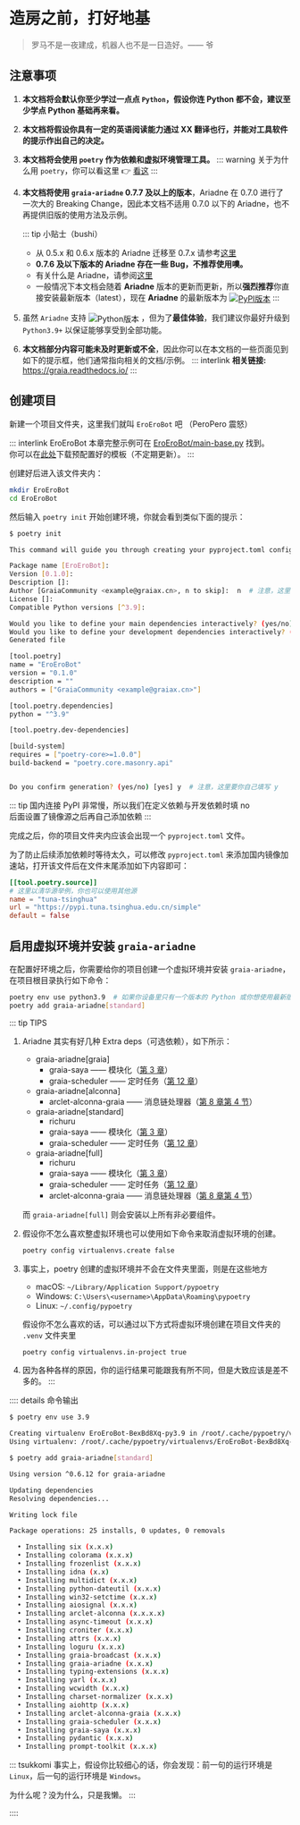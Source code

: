 # 造房之前，打好地基

> 罗马不是一夜建成，机器人也不是一日造好。—— 爷

## 注意事项

1. **本文档将会默认你至少学过一点点 `Python`，假设你连 Python 都不会，建议至少学点 Python 基础再来看。**
2. **本文档将假设你具有一定的英语阅读能力<Curtain>通过 XX 翻译也行</Curtain>，并能对工具软件的提示作出自己的决定。**
3. **本文档将会使用 `poetry` 作为依赖和虚拟环境管理工具。**
   ::: warning
   关于为什么用 `poetry`，你可以看这里 :point_right: [看这](../before/Q&A.md#_6-关于-poetry)
   :::

4. **本文档将使用 `graia-ariadne` 0.7.7 及以上的版本**，Ariadne 在 0.7.0 进行了一次大的
   Breaking Change，因此本文档不适用 0.7.0 以下的 Ariadne，也不再提供旧版的使用方法及示例。  

   ::: tip 小贴士（bushi）
   - 从 0.5.x 和 0.6.x 版本的 Ariadne 迁移至 0.7.x 请参考[这里](https://graia.readthedocs.io/projects/ariadne/migrate/amnesia_port/)
   - **0.7.6 及以下版本的 Ariadne 存在一些 Bug，不推荐使用噢。**
   - 有关什么是 Ariadne，请参阅[这里](../before/Q&A.html#_2-什么是-ariadne)
   - 一般情况下本文档会随着 **Ariadne** 版本的更新而更新，所以**强烈推荐**你直接安装最新版本（latest），现在 **Ariadne** 的最新版本为
      <a href="https://pypi.org/project/graia-ariadne/#history"><img src="https://img.shields.io/pypi/v/graia-ariadne?color=2970b6&amp;label=&amp;style=flat-square" alt="PyPI版本" style="vertical-align: middle"></a>
   :::

5. 虽然 `Ariadne` 支持
   <img src="https://img.shields.io/pypi/pyversions/graia-ariadne?color=2970b6&amp;label=Python&amp;style=flat-square" alt="Python版本" style="vertical-align: middle">
   ，但为了**最佳体验**，我们建议你最好升级到 `Python3.9+` 以保证能够享受到全部功能。
6. **本文档部分内容可能未及时更新或不全**，因此你可以在本文档的一些页面见到如下的提示框，他们通常指向相关的文档/示例。
   ::: interlink
   **相关链接:** <https://graia.readthedocs.io/>
   :::

## 创建项目

新建一个项目文件夹，这里我们就叫 `EroEroBot` 吧 （<Curtain>PeroPero 震怒</Curtain>）

::: interlink EroEroBot
本章完整示例可在 [EroEroBot/main-base.py](https://github.com/GraiaCommunity/EroEroBot/blob/master/main-base.py) 找到。  
你可以在[此处](https://github.com/GraiaCommunity/EroEroBot/releases/tag/release)下载预配置好的模板（不定期更新）。
:::

创建好后进入该文件夹内：

```bash
mkdir EroEroBot
cd EroEroBot
```

然后输入 `poetry init` 开始创建环境，你就会看到类似下面的提示：

```bash
$ poetry init

This command will guide you through creating your pyproject.toml config.

Package name [EroEroBot]:
Version [0.1.0]:
Description []:
Author [GraiaCommunity <example@graiax.cn>, n to skip]:  n  # 注意，这里要你自己填写 n
License []:
Compatible Python versions [^3.9]:

Would you like to define your main dependencies interactively? (yes/no) [yes] n  # 注意，这里要你自己填写 n
Would you like to define your development dependencies interactively? (yes/no) [yes] n  # 注意，这里要你自己填写 n
Generated file

[tool.poetry]
name = "EroEroBot"
version = "0.1.0"
description = ""
authors = ["GraiaCommunity <example@graiax.cn>"]

[tool.poetry.dependencies]
python = "^3.9"

[tool.poetry.dev-dependencies]

[build-system]
requires = ["poetry-core>=1.0.0"]
build-backend = "poetry.core.masonry.api"


Do you confirm generation? (yes/no) [yes] y  # 注意，这里要你自己填写 y
```

::: tip
国内连接 PyPI 非常慢，所以我们在定义依赖与开发依赖时填 no  
后面设置了镜像源之后再自己添加依赖
:::

完成之后，你的项目文件夹内应该会出现一个 `pyproject.toml` 文件。

为了防止后续添加依赖时等待太久，可以修改 `pyproject.toml` 来添加国内镜像加速站，打开该文件后在文件末尾添加如下内容即可：

```toml
[[tool.poetry.source]]
# 这里以清华源举例，你也可以使用其他源
name = "tuna-tsinghua"
url = "https://pypi.tuna.tsinghua.edu.cn/simple"
default = false
```

## 启用虚拟环境并安装 `graia-ariadne`

在配置好环境之后，你需要给你的项目创建一个虚拟环境并安装 `graia-ariadne`，在项目根目录执行如下命令：

```bash
poetry env use python3.9  # 如果你设备里只有一个版本的 Python 或你想使用最新版本，则这一条命令可以不执行
poetry add graia-ariadne[standard]
```

::: tip TIPS

1. Ariadne 其实有好几种 Extra deps（可选依赖），如下所示：

   - graia-ariadne[graia]
     - graia-saya —— 模块化（[第 3 章](./saya.md)）
     - graia-scheduler —— 定时任务（[第 12 章](./scheduler.md)）
   - graia-ariadne[alconna]
     - arclet-alconna-graia —— 消息链处理器（[第 8 章第 4 节](./alconna.md)）
   - graia-ariadne[standard]
     - richuru
     - graia-saya —— 模块化（[第 3 章](./saya.md)）
     - graia-scheduler —— 定时任务（[第 12 章](./scheduler.md)）
   - graia-ariadne[full]
     - richuru
     - graia-saya —— 模块化（[第 3 章](./saya.md)）
     - graia-scheduler —— 定时任务（[第 12 章](./scheduler.md)）
     - arclet-alconna-graia —— 消息链处理器（[第 8 章第 4 节](./alconna.md)）

   而 `graia-ariadne[full]` 则会安装以上所有非必要组件。

2. 假设你不怎么喜欢整虚拟环境也可以使用如下命令来取消虚拟环境的创建。

   ```bash
   poetry config virtualenvs.create false
   ```

3. 事实上，poetry 创建的虚拟环境并不会在文件夹里面，则是在这些地方

   - macOS: `~/Library/Application Support/pypoetry`
   - Windows: `C:\Users\<username>\AppData\Roaming\pypoetry`
   - Linux: `~/.config/pypoetry`

   假设你不怎么喜欢的话，可以通过以下方式将虚拟环境创建在项目文件夹的 `.venv` 文件夹里

   ```bash
   poetry config virtualenvs.in-project true
   ```

4. 因为各种各样的原因，你的运行结果可能跟我有所不同，但是大致应该是差不多的。
:::

:::: details 命令输出

```bash
$ poetry env use 3.9

Creating virtualenv EroEroBot-BexBd8Xq-py3.9 in /root/.cache/pypoetry/virtualenvs
Using virtualenv: /root/.cache/pypoetry/virtualenvs/EroEroBot-BexBd8Xq-py3.9
```

```bash
$ poetry add graia-ariadne[standard]

Using version ^0.6.12 for graia-ariadne

Updating dependencies
Resolving dependencies...

Writing lock file

Package operations: 25 installs, 0 updates, 0 removals

  • Installing six (x.x.x)
  • Installing colorama (x.x.x)
  • Installing frozenlist (x.x.x)
  • Installing idna (x.x)
  • Installing multidict (x.x.x)
  • Installing python-dateutil (x.x.x)
  • Installing win32-setctime (x.x.x)
  • Installing aiosignal (x.x.x)
  • Installing arclet-alconna (x.x.x.x)
  • Installing async-timeout (x.x.x)
  • Installing croniter (x.x.x)
  • Installing attrs (x.x.x)
  • Installing loguru (x.x.x)
  • Installing graia-broadcast (x.x.x)
  • Installing graia-ariadne (x.x.x)
  • Installing typing-extensions (x.x.x)
  • Installing yarl (x.x.x)
  • Installing wcwidth (x.x.x)
  • Installing charset-normalizer (x.x.x)
  • Installing aiohttp (x.x.x)
  • Installing arclet-alconna-graia (x.x.x)
  • Installing graia-scheduler (x.x.x)
  • Installing graia-saya (x.x.x)
  • Installing pydantic (x.x.x)
  • Installing prompt-toolkit (x.x.x)
```

::: tsukkomi
事实上，假设你比较细心的话，你会发现：前一句的运行环境是 `Linux`，后一句的运行环境是 `Windows`。

为什么呢？没为什么，只是我懒。
:::

::::
